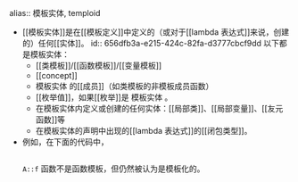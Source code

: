 alias:: 模板实体, temploid

- [[模板实体]]是在[[模板定义]]中定义的（或对于[[lambda 表达式]]来说，创建的）任何[[实体]]。
  id:: 656dfb3a-e215-424c-82fa-d3777cbcf9dd
  以下都是模板实体：
	- [[类模板]]/[[函数模板]]/[[变量模板]]
	- [[concept]]
	- 模板实体 的[[成员]]（如类模板的非模板成员函数）
	- [[枚举值]]，如果[[枚举]]是 模板实体 。
	- 在模板实体内定义或创建的任何实体：[[局部类]]、[[局部变量]]、[[友元函数]]等
	- 在模板实体的声明中出现的[[lambda 表达式]]的[[闭包类型]]。
- 例如，在下面的代码中，
  ``` 
  
  ``` 
  `A::f` 函数不是函数模板，但仍然被认为是模板化的。